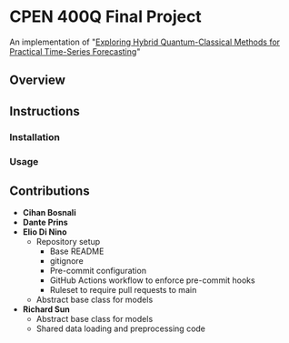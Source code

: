 # CPEN 400Q Final Project

An implementation of "[Exploring Hybrid Quantum-Classical Methods for Practical Time-Series Forecasting](https://arxiv.org/abs/2412.05615v1)"

## Overview

## Instructions

### Installation

### Usage

## Contributions

- **Cihan Bosnali**
- **Dante Prins**
- **Elio Di Nino**
  - Repository setup
    - Base README
    - gitignore
    - Pre-commit configuration
    - GitHub Actions workflow to enforce pre-commit hooks
    - Ruleset to require pull requests to main
  - Abstract base class for models
- **Richard Sun**
  - Abstract base class for models
  - Shared data loading and preprocessing code
